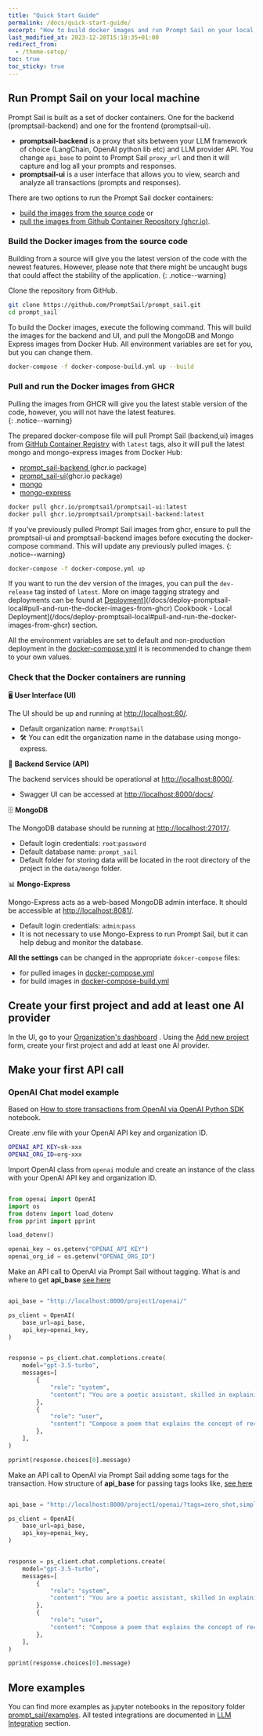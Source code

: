 ```yaml
---
title: "Quick Start Guide"
permalink: /docs/quick-start-guide/
excerpt: "How to build docker images and run Prompt Sail on your local machine and make your first API call."
last_modified_at: 2023-12-28T15:18:35+01:00
redirect_from:
  - /theme-setup/
toc: true
toc_sticky: true
---
```





## Run Prompt Sail on your local machine

Prompt Sail is built as a set of docker containers. One for the backend (promptsail-backend) and one for the frontend (promptsail-ui).

- **promptsail-backend** is a proxy that sits between your LLM framework of choice (LangChain, OpenAI python lib etc) and LLM provider API. You change `api_base` to point to Prompt Sail `proxy_url` and then it will capture and log all your prompts and responses. 
- **promptsail-ui** is a user interface that allows you to view, search and analyze all transactions (prompts and responses).


There are two options to run the Prompt Sail docker containers: 
* [build the images from the source code](#build-the-docker-images-from-the-source-code) or 
* [pull the images from Github Container Repository (ghcr.io)](#pull-and-run-the-docker-images-from-ghcr).



### Build the Docker images from the source code


Building from a source will give you the latest version of the code with the newest features. However, please note that there might be uncaught bugs that could affect the stability of the application.
{: .notice--warning}


Clone the repository from GitHub.

```bash
git clone https://github.com/PromptSail/prompt_sail.git
cd prompt_sail
``` 

To build the Docker images, execute the following command. This will build the images for the backend and UI, and pull the MongoDB and Mongo Express images from Docker Hub.
All environment variables are set for you, but you can change them. 
```bash
docker-compose -f docker-compose-build.yml up --build
```


### Pull and run the Docker images from GHCR

Pulling the images from GHCR will give you the latest stable version of the code, however, you will not have the latest features.  
{: .notice--warning}

The prepared docker-compose file will pull Prompt Sail (backend,ui) images from [GitHub Container Registry](https://github.com/orgs/PromptSail/packages?repo_name=prompt_sail) with `latest` tags, also it will pull the latest mongo and mongo-express images from Docker Hub:

* [prompt_sail-backend ](https://github.com/PromptSail/prompt_sail/pkgs/container/promptsail-backend)(ghcr.io package)
* [prompt_sail-ui](https://github.com/PromptSail/prompt_sail/pkgs/container/promptsail-ui)(ghcr.io package)
* [mongo](https://hub.docker.com/_/mongo)
* [mongo-express](https://hub.docker.com/_/mongo-express)



```bash
docker pull ghcr.io/promptsail/promptsail-ui:latest
docker pull ghcr.io/promptsail/promptsail-backend:latest
```

If you've previously pulled Prompt Sail images from ghcr, ensure to pull the promptsail-ui and promptsail-backend images before executing the docker-compose command. This will update any previously pulled images. 
{: .notice--warning}

```bash
docker-compose -f docker-compose.yml up
``` 

If you want to run the dev version of the images, you can pull the `dev-release` tag insted of `latest`. More on image tagging strategy and deployments can be found at [Deployment](/docs/deploy-promptsail-local#pull-and-run-the-docker-images-from-ghcr)](/docs/deploy-promptsail-local#pull-and-run-the-docker-images-from-ghcr) Cookbook - Local Deployment](/docs/deploy-promptsail-local#pull-and-run-the-docker-images-from-ghcr) section.


All the environment variables are set to default and non-production deployment in the [docker-compose.yml](https://github.com/PromptSail/prompt_sail/blob/main/docker-compose.yml) it is recommended to change them to your own values. 



### Check that the Docker containers are running



🖥️ **User Interface (UI)**

The UI should be up and running at [http://localhost:80/](http://localhost:80/).
- Default organization name: `PromptSail`
- 🛠️ You can edit the organization name in the database using mongo-express.


🔧 **Backend Service (API)**

The backend services should be operational at [http://localhost:8000/](http://localhost:8000/). 
- Swagger UI can be accessed at [http://localhost:8000/docs/](http://localhost:8000/docs/).




🗄️ **MongoDB**

The MongoDB database should be running at [http://localhost:27017/](http://localhost:27017/). 
- Default login credentials: `root`:`password`
- Default database name: `prompt_sail`
- Default folder for storing data will be located in the root directory of the project in the `data/mongo` folder.


📊 **Mongo-Express**

Mongo-Express acts as a web-based MongoDB admin interface. It should be accessible at [http://localhost:8081/](http://localhost:8081/). 
- Default login credentials: `admin`:`pass`
- It is not necessary to use Mongo-Express to run Prompt Sail, but it can help debug and monitor the database.


**All the settings** can be changed in the appropriate `dokcer-compose` files: 

* for pulled images in [docker-compose.yml](https://github.com/PromptSail/prompt_sail/blob/main/docker-compose.yml) 
* for build images in [docker-compose-build.yml](https://github.com/PromptSail/prompt_sail/blob/main/docker-compose-build.yml)



## Create your first project and add at least one AI provider

In the UI, go to your [Organization's dashboard](/docs/organization-dashboard) . Using the [Add new project](/docs/how-to-setup-llm-proxy-project/) form, create your first project and add at least one AI provider. 


## Make your first API call

### OpenAI Chat model example

Based on [How to store transactions from OpenAI via OpenAI Python SDK](https://github.com/PromptSail/prompt_sail/blob/examples/examples/openai_sdk_openai.ipynb) notebook.


Create .env file with your OpenAI API key and organization ID.

```bash
OPENAI_API_KEY=sk-xxx
OPENAI_ORG_ID=org-xxx
```

Import OpenAI class from `openai` module and create an instance of the class with your OpenAI API key and organization ID.



```python 

from openai import OpenAI
import os
from dotenv import load_dotenv
from pprint import pprint

load_dotenv()

openai_key = os.getenv("OPENAI_API_KEY")
openai_org_id = os.getenv("OPENAI_ORG_ID")
```

Make an API call to OpenAI via Prompt Sail without tagging. 
What is and where to get **api_base** [see here](https://promptsail.github.io/prompt_sail/docs/storing-transactions/)

```python

api_base = "http://localhost:8000/project1/openai/"

ps_client = OpenAI(
    base_url=api_base,
    api_key=openai_key,
)


response = ps_client.chat.completions.create(
    model="gpt-3.5-turbo",
    messages=[
        {
            "role": "system",
            "content": "You are a poetic assistant, skilled in explaining complex programming concepts with creative flair.",
        },
        {
            "role": "user",
            "content": "Compose a poem that explains the concept of recursion in programming.",
        },
    ],
)

pprint(response.choices[0].message)

```


Make an API call to OpenAI via Prompt Sail adding some tags for the transaction. 
How structure of **api_base** for passing tags looks like, [see here](https://promptsail.github.io/prompt_sail/docs/storing-transactions/)

```python

api_base = "http://localhost:8000/project1/openai/?tags=zero_shot,simple_prompt,dev1,poc&target_path="

ps_client = OpenAI(
    base_url=api_base,
    api_key=openai_key,
)


response = ps_client.chat.completions.create(
    model="gpt-3.5-turbo",
    messages=[
        {
            "role": "system",
            "content": "You are a poetic assistant, skilled in explaining complex programming concepts with creative flair.",
        },
        {
            "role": "user",
            "content": "Compose a poem that explains the concept of recursion in programming.",
        },
    ],
)

pprint(response.choices[0].message)

```

## More examples

You can find more examples as jupyter notebooks in the repository folder [prompt_sail/examples](https://github.com/PromptSail/prompt_sail/tree/docs/examples). All tested integrations are documented in [LLM Integration](/docs/llm-integrations/) section.